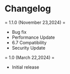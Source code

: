 # Changelog
= 1.1.0 (November 23,2024) =
* Bug fix
* Performance Update
* 6.7 Compatibility
* Security Update

= 1.0 (March 22,2024) =
* Initial release
